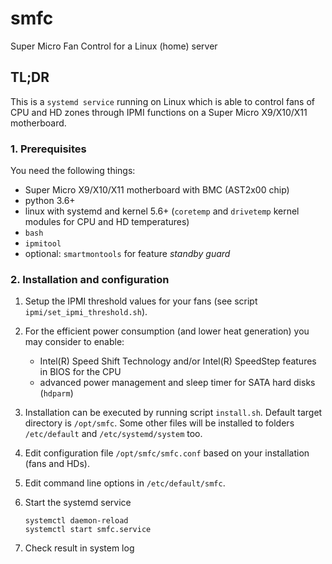 # smfc
Super Micro Fan Control for a Linux (home) server

## TL;DR

This is a `systemd service` running on Linux which is able to control fans of CPU and HD zones through IPMI functions on a Super Micro X9/X10/X11 motherboard.

### 1. Prerequisites
You need the following things: 
 - Super Micro X9/X10/X11 motherboard with BMC (AST2x00 chip)
 - python 3.6+
 - linux with systemd and kernel 5.6+ (`coretemp` and `drivetemp` kernel modules for CPU and HD temperatures)
 - `bash`
 - `ipmitool`
 - optional: `smartmontools` for feature *standby guard* 

### 2. Installation and configuration
 1. Setup the IPMI threshold values for your fans (see script `ipmi/set_ipmi_threshold.sh`). 
 2. For the efficient power consumption (and lower heat generation) you may consider to enable:
 
	 - Intel(R) Speed Shift Technology and/or Intel(R) SpeedStep features in BIOS for the CPU
	 - advanced power management and sleep timer for SATA hard disks (`hdparm`)
	 
 3. Installation can be executed by running script `install.sh`. Default target directory is `/opt/smfc`. Some other files will be installed to folders `/etc/default` and `/etc/systemd/system` too.
 4. Edit configuration file `/opt/smfc/smfc.conf` based on your installation (fans and HDs).
 5. Edit command line options in `/etc/default/smfc`.
 6. Start the systemd service

	    systemctl daemon-reload
	    systemctl start smfc.service

 7. Check result in system log
